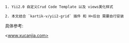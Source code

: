 ```
1. Yii2.0 自定义Crud Code Template 以及 views美化样式

2. 本文结合 `kartik-v/yii2-grid` 插件 和 H+后台 需要自行安装
```

具体参考:

<www.xucanjia.com>
